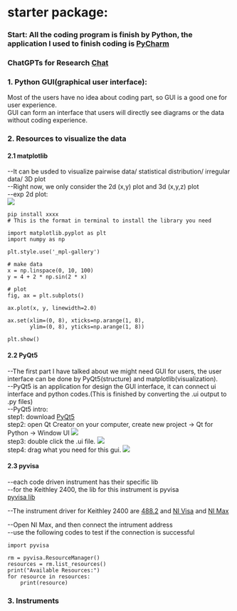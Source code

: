 # starter package:

### Start: All the coding program is finish by Python, the application I used to finish coding is [PyCharm](https://www.jetbrains.com/pycharm/download/?section=windows#section=windows)  

### ChatGPTs for Research [Chat](ChatGPTs.md)
### 1. Python GUI(graphical user interface):  
   Most of the users have no idea about coding part, so GUI is a good one for user experience.  
   GUI can form an interface that users will directly see diagrams or the data without coding experience.  

### 2. Resources to visualize the data  
   #### 2.1 matplotlib  
   --It can be usded to visualize pairwise data/ statistical distribution/ irregular data/ 3D plot  
   --Right now, we only consider the 2d (x,y) plot and 3d (x,y,z) plot  
   --exp 2d plot:  
   ![](https://matplotlib.org/stable/_images/sphx_glr_plot_001.png)  
   ```
   pip install xxxx
   # This is the format in terminal to install the library you need
   ```
   ```
   import matplotlib.pyplot as plt
   import numpy as np

   plt.style.use('_mpl-gallery')

   # make data
   x = np.linspace(0, 10, 100)
   y = 4 + 2 * np.sin(2 * x)

   # plot
   fig, ax = plt.subplots()

   ax.plot(x, y, linewidth=2.0)

   ax.set(xlim=(0, 8), xticks=np.arange(1, 8),
          ylim=(0, 8), yticks=np.arange(1, 8))

   plt.show()
   ```
   
   #### 2.2 PyQt5  
   --The first part I have talked about we might need GUI for users, the user interface can be done by PyQt5(structure) and matplotlib(visualization).  
   --PyQt5 is an application for design the GUI interface, it can connect ui interface and python codes.(This is finished by converting the .ui output to .py files)  
   --PyQt5 intro:  
       step1: download [PyQt5](https://www.qt.io/download)  
       step2: open Qt Creator on your computer, create new project -> Qt for Python -> Window UI ![](https://codehs.com/uploads/fd63edb6633b2b822e9d85bcd4f24d5b)  
       step3: double click the .ui file. ![](https://codehs.com/uploads/0e1e721f30d1a382da8fc3d5d180a2a0)  
       step4: drag what you need for this gui. ![](https://codehs.com/uploads/140ff30f0902590d41fa885084824ddc)  
   
   #### 2.3 pyvisa  
   --each code driven instrument has their specific lib  
   --for the Keithley 2400, the lib for this instrument is pyvisa  
   [pyvisa lib](https://pyvisa.readthedocs.io/en/latest/)  

   --The instrument driver for Keithley 2400 are [488.2](https://www.ni.com/en/support/downloads/drivers/download.ni-488-2.html#484357) and [NI Visa](https://www.ni.com/en/support/downloads/drivers/download.ni-visa.html#521671) and [NI Max](https://www.ni.com/en/support/downloads/drivers/download.system-configuration.html#521523)
   
   --Open NI Max, and then connect the intrument address  
   --use the following codes to test if the connection is successful  
   
   ```
   import pyvisa

   rm = pyvisa.ResourceManager()
   resources = rm.list_resources()
   print("Available Resources:")
   for resource in resources:
       print(resource)
   ```

   
   
### 3. Instruments  
